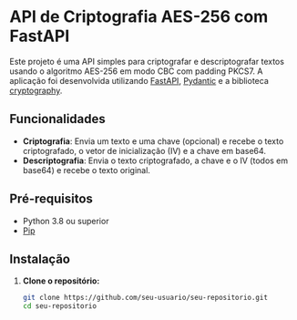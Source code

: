 
# API de Criptografia AES-256 com FastAPI

Este projeto é uma API simples para criptografar e descriptografar textos usando o algoritmo AES-256 em modo CBC com padding PKCS7. A aplicação foi desenvolvida utilizando [FastAPI](https://fastapi.tiangolo.com/), [Pydantic](https://pydantic-docs.helpmanual.io/) e a biblioteca [cryptography](https://cryptography.io/en/latest/).

## Funcionalidades

- **Criptografia**: Envia um texto e uma chave (opcional) e recebe o texto criptografado, o vetor de inicialização (IV) e a chave em base64.
- **Descriptografia**: Envia o texto criptografado, a chave e o IV (todos em base64) e recebe o texto original.

## Pré-requisitos

- Python 3.8 ou superior
- [Pip](https://pip.pypa.io/en/stable/)

## Instalação

1. **Clone o repositório:**

   ```bash
   git clone https://github.com/seu-usuario/seu-repositorio.git
   cd seu-repositorio
